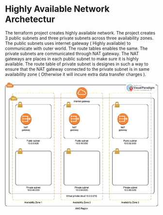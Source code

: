 
# Highly Available Network Archetectur

The terraform project creates highly available network. The project creates 3 public subnets and three private subnets across three availability zones. The public subnets uses internet gateway ( Highly available) to communicate with outer world. The route tables enables the same. The private subnets are communicated through NAT gateway. The NAT gateways are places in each public subnet to make sure it is highly available. The route table of private subnet is designes in such a way to ensure that the NAT gateway connected to the private subnet is in same availability zone ( Otherwise it will incure extra data transfer charges ).

![alt text](https://github.com/sijockappen/network/blob/main/HA%20Network.jpg)


